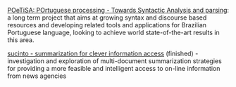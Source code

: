 [POeTiSA: POrtuguese processing - Towards Syntactic Analysis and parsing](https://sites.google.com/icmc.usp.br/poetisa/the-project?authuser=0): a long term project that aims at growing syntax and discourse based resources and developing related tools and applications for Brazilian Portuguese language, looking to achieve world state-of-the-art results in this area.

[sucinto - summarization for clever information access](https://sites.icmc.usp.br/taspardo/sucinto/team.html) (finished) - investigation and exploration of multi-document summarization strategies for providing a more feasible and intelligent access to on-line information from news agencies
